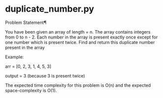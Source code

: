# duplicate_number.py

Problem Statement¶

You have been given an array of length = n. The array contains integers from 0 to n - 2. Each number in the array is present exactly once except for one number which is present twice. Find and return this duplicate number present in the array
 
Example:
 
arr = [0, 2, 3, 1, 4, 5, 3]

output = 3 (because 3 is present twice)

The expected time complexity for this problem is O(n) and the expected space-complexity is O(1).
